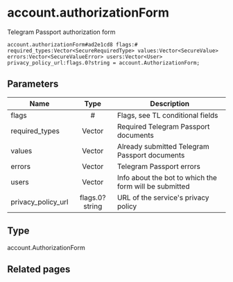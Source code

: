# account.authorizationForm
Telegram Passport authorization form

```
account.authorizationForm#ad2e1cd8 flags:# required_types:Vector<SecureRequiredType> values:Vector<SecureValue> errors:Vector<SecureValueError> users:Vector<User> privacy_policy_url:flags.0?string = account.AuthorizationForm;
```

## Parameters
| Name | Type | Description |
| ---- | :----: | ----------- |
| flags | # | Flags, see TL conditional fields |
| required_types | Vector<SecureRequiredType> | Required Telegram Passport documents |
| values | Vector<SecureValue> | Already submitted Telegram Passport documents |
| errors | Vector<SecureValueError> | Telegram Passport errors |
| users | Vector<User> | Info about the bot to which the form will be submitted |
| privacy_policy_url | flags.0?string | URL of the service's privacy policy |


## Type
account.AuthorizationForm

## Related pages
